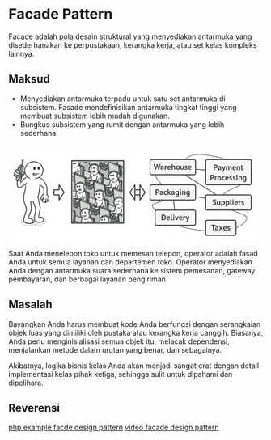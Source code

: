 # Facade Pattern
Facade adalah pola desain struktural yang menyediakan antarmuka yang disederhanakan ke perpustakaan, kerangka kerja, atau set kelas kompleks lainnya.

## Maksud
- Menyediakan antarmuka terpadu untuk satu set antarmuka di subsistem. Fasade mendefinisikan antarmuka tingkat tinggi yang membuat subsistem lebih mudah digunakan.
- Bungkus subsistem yang rumit dengan antarmuka yang lebih sederhana. 

![alt text](https://github.com/triabagus/Design-Patern-PHP/blob/master/image/live-example-en.png)

Saat Anda menelepon toko untuk memesan telepon, operator adalah fasad Anda untuk semua layanan dan departemen toko. Operator menyediakan Anda dengan antarmuka suara sederhana ke sistem pemesanan, gateway pembayaran, dan berbagai layanan pengiriman.

## Masalah
Bayangkan Anda harus membuat kode Anda berfungsi dengan serangkaian objek luas yang dimiliki oleh pustaka atau kerangka kerja canggih. Biasanya, Anda perlu menginisialisasi semua objek itu, melacak dependensi, menjalankan metode dalam urutan yang benar, dan sebagainya.

Akibatnya, logika bisnis kelas Anda akan menjadi sangat erat dengan detail implementasi kelas pihak ketiga, sehingga sulit untuk dipahami dan dipelihara.

## Reverensi 
[php example facde design pattern](https://refactoring.guru/design-patterns/facade/php/example#example-0)
[video facade design pattern](https://www.youtube.com/watch?v=DKMT1HStrD0)